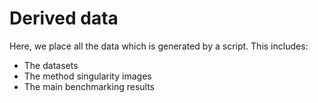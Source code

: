 
# Derived data

Here, we place all the data which is generated by a script. This
includes:

  - The datasets
  - The method singularity images
  - The main benchmarking results
